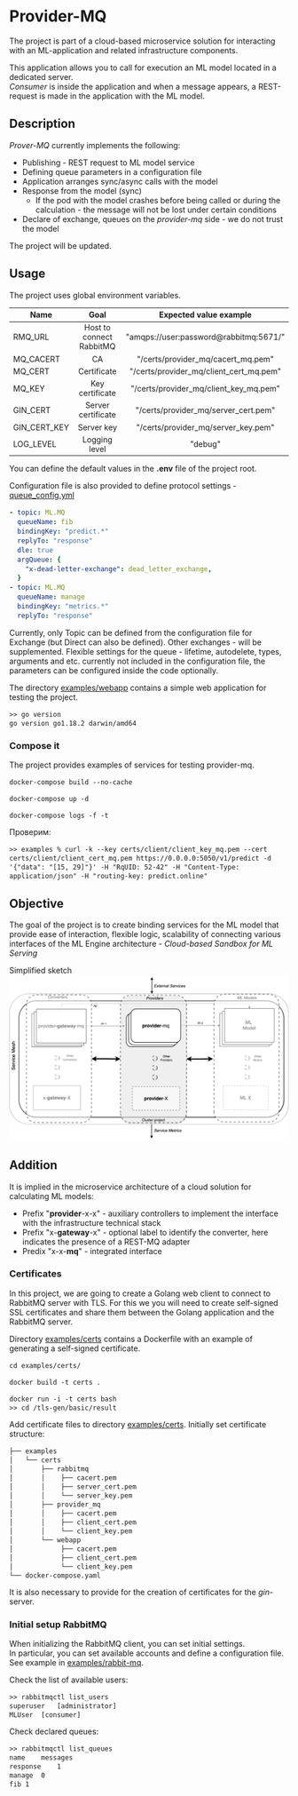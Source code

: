 # Provider-MQ

The project is part of a cloud-based microservice solution for interacting with an ML-application and related
infrastructure components.  


This application allows you to call for execution an ML model located in a dedicated server.   
*Consumer* is inside the application and when a message appears, a REST-request is made in the application with the ML model.

## Description

*Prover-MQ* currently implements the following:

* Publishing - REST request to ML model service
* Defining queue parameters in a configuration file
* Application arranges sync/async calls with the model
* Response from the model (sync)
    * If the pod with the model crashes before being called or during the calculation - the message will not be lost
      under certain conditions
* Declare of exchange, queues on the *provider-mq* side - we do not trust the model

The project will be updated.

## Usage

The project uses global environment variables.

| Name         |           Goal           |         Expected value example         |
|--------------|:------------------------:|:--------------------------------------:|
| RMQ_URL      | Host to connect RabbitMQ | "amqps://user:password@rabbitmq:5671/" |
| MQ_CACERT    |            CA            |   "/certs/provider_mq/cacert_mq.pem"   |
| MQ_CERT      |       Certificate        | "/certs/provider_mq/client_cert_mq.pem" |
| MQ_KEY       |     Key certificate      | "/certs/provider_mq/client_key_mq.pem"  |
| GIN_CERT     |    Server certificate    |  "/certs/provider_mq/server_cert.pem"   |
| GIN_CERT_KEY |        Server key        |   "/certs/provider_mq/server_key.pem"   |
| LOG_LEVEL    |      Logging level       |                "debug"                 |

You can define the default values in the **.env** file of the project root.

Configuration file is also provided to define protocol settings - [queue_config.yml](https://github.com/Laztrex/provider-mq/blob/master/configs/)

~~~yaml
- topic: ML.MQ
  queueName: fib
  bindingKey: "predict.*"
  replyTo: "response"
  dle: true
  argQueue: {
    "x-dead-letter-exchange": dead_letter_exchange,
  }
- topic: ML.MQ
  queueName: manage
  bindingKey: "metrics.*"
  replyTo: "response"

~~~

Currently, only Topic can be defined from the configuration file for Exchange (but Direct can also be defined). Other exchanges - will be supplemented.
Flexible settings for the queue - lifetime, autodelete, types, arguments and etc. currently not included in the configuration file, the parameters can be configured inside the code optionally.  

The directory [examples/webapp](https://github.com/Laztrex/provider-mq/blob/master/examples/webapp/) contains a simple web application for testing the project.

~~~
>> go version
go version go1.18.2 darwin/amd64
~~~

### Compose it

The project provides examples of services for testing provider-mq.

~~~
docker-compose build --no-cache
~~~

~~~
docker-compose up -d
~~~

~~~
docker-compose logs -f -t
~~~

Проверим:

~~~
>> examples % curl -k --key certs/client/client_key_mq.pem --cert certs/client/client_cert_mq.pem https://0.0.0.0:5050/v1/predict -d '{"data": "[15, 29]"}' -H "RqUID: 52-42" -H "Content-Type: application/json" -H "routing-key: predict.online"
~~~

## Objective

The goal of the project is to create binding services for the ML model that provide ease of interaction, flexible logic,
scalability of connecting various interfaces of the ML Engine architecture - *Cloud-based Sandbox for ML Serving*

Simplified sketch  
![Image alt](https://github.com/Laztrex/provider-mq/blob/master/docs/pics/first_sketch.png)

## Addition

It is implied in the microservice architecture of a cloud solution for calculating ML models:

* Prefix "**provider**-x-x" - auxiliary controllers to implement the interface with the infrastructure technical stack
* Prefix "x-**gateway**-x" - optional label to identify the converter, here indicates the presence of a REST-MQ adapter
* Predix "x-x-**mq**" - integrated interface

### Certificates

In this project, we are going to create a Golang web client to connect to RabbitMQ server with TLS. For this we
you will need to create self-signed SSL certificates and share them between the Golang application and the RabbitMQ server.

Directory [examples/certs](https://github.com/Laztrex/provider-mq/blob/master/examples/certs/) contains a Dockerfile with an example of generating a self-signed certificate.

~~~
cd examples/certs/
~~~
~~~
docker build -t certs .
~~~
~~~
docker run -i -t certs bash
>> cd /tls-gen/basic/result
~~~

Add certificate files to directory [examples/certs](https://github.com/Laztrex/provider-mq/blob/master/examples/certs/). Initially set certificate structure:

~~~
├── examples  
│   └── certs 
│       ├── rabbitmq
│       │    ├── cacert.pem  
│       │    ├── server_cert.pem  
│       │    └── server_key.pem  
│       ├── provider_mq
│       │    ├── cacert.pem  
│       │    ├── client_cert.pem  
│       │    └── client_key.pem 
│       └── webapp
│            ├── cacert.pem  
│            ├── client_cert.pem  
│            └── client_key.pem   
└── docker-compose.yaml  
~~~

It is also necessary to provide for the creation of certificates for the *gin*-server.

### Initial setup RabbitMQ

When initializing the RabbitMQ client, you can set initial settings.  
In particular, you can set available accounts and define a configuration file. See example in [examples/rabbit-mq](https://github.com/Laztrex/provider-mq/blob/master/examples/rabbit-mq/).  

Check the list of available users:

~~~
>> rabbitmqctl list_users
superuser	[administrator]
MLUser	[consumer]
~~~

Check declared queues:

~~~
>> rabbitmqctl list_queues
name	messages
response	1
manage	0
fib	1
~~~